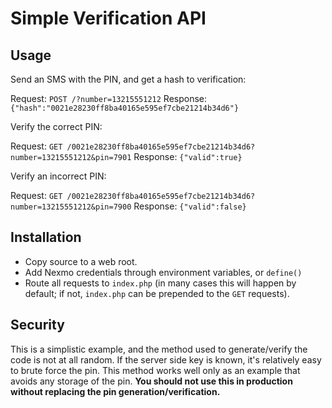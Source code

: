 # Simple Verification API

## Usage

Send an SMS with the PIN, and get a hash to verification:

Request: `POST /?number=13215551212`
Response: `{"hash":"0021e28230ff8ba40165e595ef7cbe21214b34d6"}`

Verify the correct PIN:

Request: `GET /0021e28230ff8ba40165e595ef7cbe21214b34d6?number=13215551212&pin=7901`
Response: `{"valid":true}`

Verify an incorrect PIN:

Request: `GET /0021e28230ff8ba40165e595ef7cbe21214b34d6?number=13215551212&pin=7900`
Response: `{"valid":false}`

## Installation

- Copy source to a web root.
- Add Nexmo credentials through environment variables, or `define()`
- Route all requests to `index.php` (in many cases this will happen by default; if not, `index.php` can be prepended
  to the `GET` requests). 

## Security

This is a simplistic example, and the method used to generate/verify the code is not at all random. If the server 
side key is known, it's relatively easy to brute force the pin. This method works well only as an example that avoids
any storage of the pin. **You should not use this in production without replacing the pin generation/verification.**
